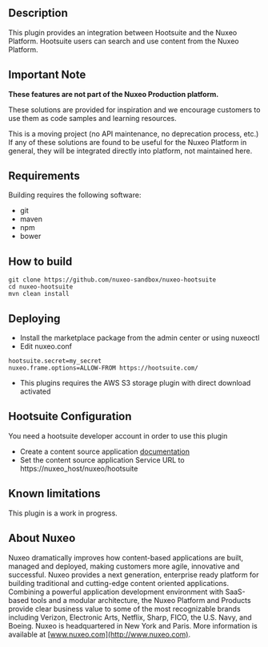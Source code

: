 ## Description
This plugin provides an integration between Hootsuite and the Nuxeo Platform.
Hootsuite users can search and use content from the Nuxeo Platform.

## Important Note

**These features are not part of the Nuxeo Production platform.**

These solutions are provided for inspiration and we encourage customers to use them as code samples and learning resources.

This is a moving project (no API maintenance, no deprecation process, etc.) If any of these solutions are found to be useful for the Nuxeo Platform in general, they will be integrated directly into platform, not maintained here.

## Requirements
Building requires the following software:
- git
- maven
- npm
- bower

## How to build
```
git clone https://github.com/nuxeo-sandbox/nuxeo-hootsuite
cd nuxeo-hootsuite
mvn clean install
```

## Deploying
* Install the marketplace package from the admin center or using nuxeoctl
* Edit nuxeo.conf

```
hootsuite.secret=my_secret
nuxeo.frame.options=ALLOW-FROM https://hootsuite.com/
```

* This plugins requires the AWS S3 storage plugin with direct download activated

## Hootsuite Configuration
You need a hootsuite developer account in order to use this plugin

* Create a content source application [documentation](https://developer.hootsuite.com/docs/add-a-content-source-component)
* Set the content source application Service URL to https://nuxeo_host/nuxeo/hootsuite

## Known limitations
This plugin is a work in progress.

## About Nuxeo
Nuxeo dramatically improves how content-based applications are built, managed and deployed, making customers more agile, innovative and successful. Nuxeo provides a next generation, enterprise ready platform for building traditional and cutting-edge content oriented applications. Combining a powerful application development environment with SaaS-based tools and a modular architecture, the Nuxeo Platform and Products provide clear business value to some of the most recognizable brands including Verizon, Electronic Arts, Netflix, Sharp, FICO, the U.S. Navy, and Boeing. Nuxeo is headquartered in New York and Paris. More information is available at [www.nuxeo.com](http://www.nuxeo.com).
